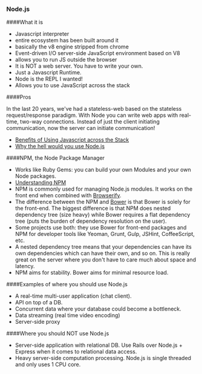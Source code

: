 ### Node.js

####What it is

- Javascript interpreter
- entire ecosystem has been built around it
- basically the v8 engine stripped from chrome
- Event-driven I/O server-side JavaScript environment based on V8
- allows you to run JS outside the browser
- It is NOT a web server. You have to write your own.
- Just a Javascript Runtime.
- Node is the REPL I wanted!
- Allows you to use JavaScript across the stack

####Pros

In the last 20 years, we've had a stateless-web based on the stateless request/response paradigm. With Node you can write web apps with real-time, two-way connections. Instead of just the client initiating communication, now the server can initiate communication!

- [Benefits of Using Javascript across the Stack](http://www.toptal.com/javascript/guide-to-full-stack-javascript-initjs)
- [Why the hell would you use Node.js](http://www.toptal.com/nodejs/why-the-hell-would-i-use-node-js)

####NPM, the Node Package Manager

- Works like Ruby Gems: you can build your own Modules and your own Node packages.
- [Understanding NPM](https://unpm.nodesource.com/)
- NPM is commonly used for managing Node.js modules. It works on the front end when combined with [Browserify](http://browserify.org/).
- The difference between the NPM and [Bower](http://bower.io/) is that Bower is solely for the front-end. The biggest difference is that NPM does nested dependency tree (size heavy) while Bower requires a flat dependency tree (puts the burden of dependency resolution on the user).
- Some projects use both: they use Bower for front-end packages and NPM for developer tools like Yeoman, Grunt, Gulp, JSHint, CoffeeScript, etc.
- A nested dependency tree means that your dependencies can have its own dependencies which can have their own, and so on. This is really great on the server where you don't have to care much about space and latency.
- NPM aims for stability. Bower aims for minimal resource load. 

####Examples of where you should use Node.js

- A real-time multi-user application (chat client).
- API on top of a DB.
- Concurrent data where your database could become a bottleneck.
- Data streaming (real time video encoding)
- Server-side proxy

####Where you should NOT use Node.js

- Server-side application with relational DB. Use Rails over Node.js + Express when it comes to relational data access.
- Heavy server-side computation processing. Node.js is single threaded and only uses 1 CPU core.




